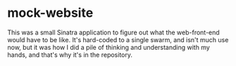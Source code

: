 # mock-website

This was a small Sinatra application to figure out what the web-front-end would have to be like. It's hard-coded to a single swarm, and isn't much use now, but it was how I did a pile of thinking and understanding with my hands, and that's why it's in the repository.